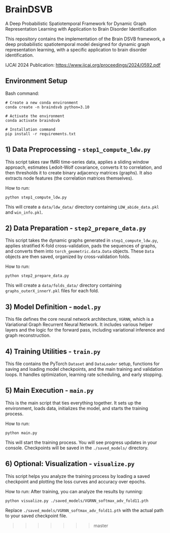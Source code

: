 # BrainDSVB
A Deep Probabilistic Spatiotemporal Framework for Dynamic Graph Representation Learning with Application to Brain Disorder Identification

This repository contains the implementation of the Brain DSVB framework, a deep probabilistic spatiotemporal model designed for dynamic graph representation learning, with a specific application to brain disorder identification.

IJCAI 2024 Publication: https://www.ijcai.org/proceedings/2024/0592.pdf

## Environment Setup
Bash command:
```
# Create a new conda environment
conda create -n braindsvb python=3.10

# Activate the environment
conda activate braindsvb

# Installation command
pip install -r requirements.txt
```

## 1) Data Preprocessing - `step1_compute_ldw.py`
This script takes raw fMRI time-series data, applies a sliding window approach, estimates Ledoit-Wolf covariance, converts it to correlation, and then thresholds it to create binary adjacency matrices (graphs). It also extracts node features (the correlation matrices themselves).

How to run:
```
python step1_compute_ldw.py
```

This will create a `data/ldw_data/` directory containing `LDW_abide_data.pkl` and `win_info.pkl`.

## 2) Data Preparation - `step2_prepare_data.py`
This script takes the dynamic graphs generated in `step1_compute_ldw.py`, applies stratified K-fold cross-validation, pads the sequences of graphs, and converts them into `torch_geometric.data.Data` objects. These `Data` objects are then saved, organized by cross-validation folds.

How to run:
```
python step2_prepare_data.py
```

This will create a `data/folds_data/` directory containing `graphs_outerX_innerY.pkl` files for each fold.

## 3) Model Definition - `model.py`
This file defines the core neural network architecture, `VGRNN`, which is a Variational Graph Recurrent Neural Network. It includes various helper layers and the logic for the forward pass, including variational inference and graph reconstruction.

## 4) Training Utilities - `train.py`
This file contains the PyTorch `Dataset` and `DataLoader` setup, functions for saving and loading model checkpoints, and the main training and validation loops. It handles optimization, learning rate scheduling, and early stopping.

## 5) Main Execution - `main.py`
This is the main script that ties everything together. It sets up the environment, loads data, initializes the model, and starts the training process.

How to run:
```
python main.py
```

This will start the training process. You will see progress updates in your console. Checkpoints will be saved in the `./saved_models/` directory.

## 6) Optional: Visualization - `visualize.py`
This script helps you analyze the training process by loading a saved checkpoint and plotting the loss curves and accuracy over epochs.

How to run:
After training, you can analyze the results by running:

```
python visualize.py ./saved_models/VGRNN_softmax_adv_fold11.pth
```

Replace `./saved_models/VGRNN_softmax_adv_fold11.pth` with the actual path to your saved checkpoint file.
>>>>>>> master
